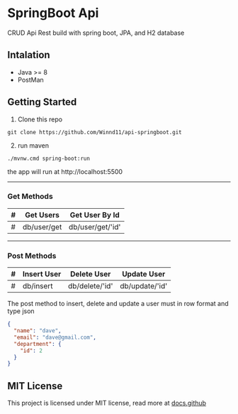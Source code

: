 
# SpringBoot Api
CRUD Api Rest build with spring boot, JPA, and H2 database

## Intalation

- Java >= 8
- PostMan

## Getting Started
1. Clone this repo
```git
git clone https://github.com/Winnd11/api-springboot.git
```

2. run maven
```git
./mvnw.cmd spring-boot:run
```

the app will run at http://localhost:5500

---

### Get Methods

| # | Get Users | Get User By Id |
| -- | -- | -- | 
| # | db/user/get | db/user/get/'id' | 

---

### Post Methods

| # | Insert User | Delete User | Update User
| -- | -- | -- | -- |
| # | db/insert | db/delete/'id' | db/update/'id' |


The post method to insert, delete and update a user must in row format and type json

```json
{
  "name": "dave",
  "email": "dave@gmail.com",
  "department": {
    "id": 2
  }
}

```

## MIT License
This project is licensed under MIT license, read more at <span><a href="https://docs.github.com/pt/repositories/managing-your-repositorys-settings-and-features/customizing-your-repository/licensing-a-repository">docs.github</span>


